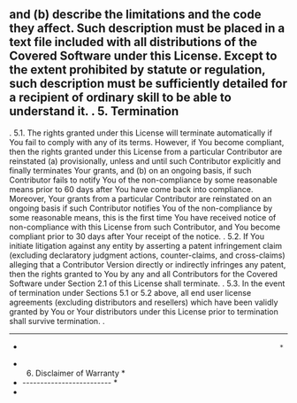 and (b)
 describe the limitations and the code they affect. Such description must
 be placed in a text file included with all distributions of the Covered
 Software under this License. Except to the extent prohibited by statute
 or regulation, such description must be sufficiently detailed for a
 recipient of ordinary skill to be able to understand it.
 .
 5. Termination
 --------------
 .
 5.1. The rights granted under this License will terminate automatically
 if You fail to comply with any of its terms. However, if You become
 compliant, then the rights granted under this License from a particular
 Contributor are reinstated (a) provisionally, unless and until such
 Contributor explicitly and finally terminates Your grants, and (b) on an
 ongoing basis, if such Contributor fails to notify You of the
 non-compliance by some reasonable means prior to 60 days after You have
 come back into compliance. Moreover, Your grants from a particular
 Contributor are reinstated on an ongoing basis if such Contributor
 notifies You of the non-compliance by some reasonable means, this is the
 first time You have received notice of non-compliance with this License
 from such Contributor, and You become compliant prior to 30 days after
 Your receipt of the notice.
 .
 5.2. If You initiate litigation against any entity by asserting a patent
 infringement claim (excluding declaratory judgment actions,
 counter-claims, and cross-claims) alleging that a Contributor Version
 directly or indirectly infringes any patent, then the rights granted to
 You by any and all Contributors for the Covered Software under Section
 2.1 of this License shall terminate.
 .
 5.3. In the event of termination under Sections 5.1 or 5.2 above, all
 end user license agreements (excluding distributors and resellers) which
 have been validly granted by You or Your distributors under this License
 prior to termination shall survive termination.
 .
  ************************************************************************
  *                                                                      *
  *  6. Disclaimer of Warranty                                           *
  *  -------------------------                                           *
  *                                